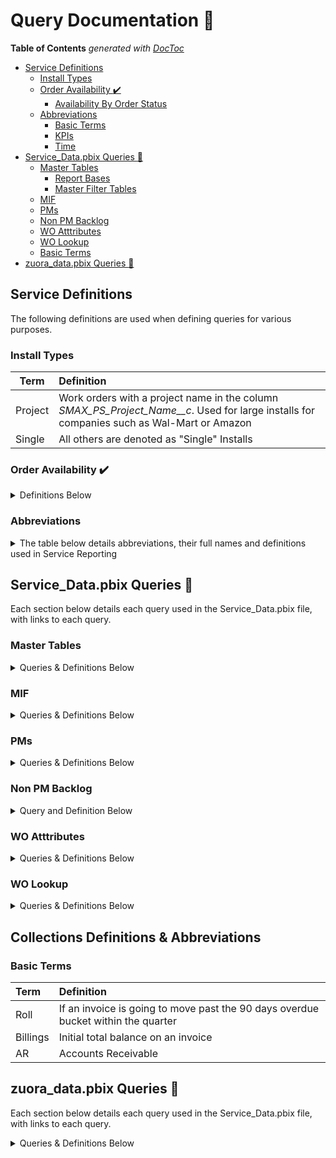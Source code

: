 # Query Documentation :open_book:

<!-- START doctoc generated TOC please keep comment here to allow auto update -->
<!-- DON'T EDIT THIS SECTION, INSTEAD RE-RUN doctoc TO UPDATE -->
**Table of Contents**  *generated with [DocToc](https://github.com/thlorenz/doctoc)*

- [Service Definitions](#service-definitions)
  - [Install Types](#install-types)
  - [Order Availability :heavy_check_mark:](#order-availability-heavy_check_mark)
    - [Availability By Order Status](#availability-by-order-status)
  - [Abbreviations](#abbreviations)
    - [Basic Terms](#basic-terms)
    - [KPIs](#kpis)
    - [Time](#time)
- [Service_Data.pbix Queries :memo:](#service_datapbix-queries-memo)
  - [Master Tables](#master-tables)
    - [Report Bases](#report-bases)
    - [Master Filter Tables](#master-filter-tables)
  - [MIF](#mif)
  - [PMs](#pms)
  - [Non PM Backlog](#non-pm-backlog)
  - [WO Atttributes](#wo-atttributes)
  - [WO Lookup](#wo-lookup)
  - [Basic Terms](#basic-terms-1)
- [zuora_data.pbix Queries :money_with_wings:](#zuora_datapbix-queries-money_with_wings)

<!-- END doctoc generated TOC please keep comment here to allow auto update -->

## Service Definitions

The following definitions are used when defining queries for various purposes.

### Install Types
| Term  | Definition |
| ------| :---|
| Project |  Work orders with a project name in the column *SMAX_PS_Project_Name__c*. Used for large installs for companies such as Wal-Mart or Amazon
| Single |  All others are denoted as "Single" Installs |

### Order Availability :heavy_check_mark:

<details>
  <summary> Definitions Below  </summary>
  
***

Determines whether or not the work can be completed at this time. All scheduled work orders go in a separate bucket titled "Scheduled"
  
#### Availability By Order Status

| Unavailable  | Available  |
| ------------- | ------------- |
| Parts Hold | On Site|
| Pending Equipment/Parts | Open |
| Supply Chain Hold | Ready to Schedule |
| Sales Hold | Reschedule |
| Pending Contractor | Scheduling Hold |
| OS Pending contractor (ETA) | Service Hold |
| OS Pending contractor (Paperwork) | |
| OS Hold for shipping ETA | |
| OS Warranty | |
| Customer Success Hold | |
| Customer Hold | |
| Credit Hold | |

</details>

### Abbreviations

<details>
  <summary> The table below details abbreviations, their full names and definitions used in Service Reporting  </summary>

#### Basic Terms

| Abbreviation  | Full Name | Definition  |
| ------------- | ------------- | ------------- |
| WO | Work Order |  |
| RMR | Recurring Monthly Revenue | Money received from machine rentals |
| MIF | Machines in Field | These are the products in the field. This definition varies by department. Finance defines as machines with RMR while service defines as machines with subscription type of maintenance or rental. |
| PM | Preventative Maintenace | Cleaning the machine and changing filters |
| NRU | Non-responding Unit | GPS tracking unit failures, tracked by fleet admin |

#### KPIs

| Abbreviation  | Full Name | Definition  |
| ------------- | ------------- | ------------- |
| FTF |  First Time Fix | Indicates the percentage of time a technician is able to fix the issue the first time, without need for additional expertise, information, or parts |
| FTI |  First Time Install | Same as above but for installations |
| OTR | On Time Rating | An order is considered completed on time if it resolved before or on the resolution customer by date. On Time Rating is the percentage of break fix calls completed on time |
| SLA | Service Level Agreement | These vary based on order type |

#### Time

| Abbreviation  | Full Name |
| ------------- | ------------- |
| TTM | Trailing 12 Months |
| EoP | End of Period |

</details>

## Service_Data.pbix Queries :memo:

Each section below details each query used in the Service_Data.pbix file, with links to each query.

### Master Tables

<details>
  <summary> Queries & Definitions Below </summary>
 
***
Used as the basis for a report or a way to link different tables together for filtering purposes to ensure the correct data is shown.

#### Report Bases
| Query | Definition  |
| ------------- | ------------- | 
| [master_MIF](https://github.com/jfallt/PBI-Github/blob/master/SQL%20Queries/Service%20Data/Master%20Tables/master_MIF.sql) | MIF or *Machines in Field* |
| [master_SVMXC_Service_Order](https://github.com/jfallt/PBI-Github/blob/master/SQL%20Queries/Service%20Data/Master%20Tables/master_SVMXC_Service_Order.sql) | All ServiceMax service orders |
  
 #### Master Filter Tables
| Query | Definition  |
| ------------- | ------------- | 
| [master_account](https://github.com/jfallt/PBI-Github/blob/master/SQL%20Queries/Service%20Data/Master%20Tables/master_account.sql)| Only includes accounts with SVMXC service orders
| [master_filtration](https://github.com/jfallt/PBI-Github/blob/master/SQL%20Queries/Service%20Data/Master%20Tables/master_filtration.sql) | Distinct filters, categorized by RO (*Reverse Osmosis*) or Standard |
| [master_FSM_to_Market_Lookup](https://github.com/jfallt/PBI-Github/blob/master/SQL%20Queries/Service%20Data/Master%20Tables/master_FSM_to_Market_Lookup.sql) | Current Market assignments by FSM <Field Service Manager>, Used to tie different tables together by Market (i.e. master_SVMXC_Service_Order and master_MIF) |
| [master_item](https://github.com/jfallt/PBI-Github/blob/master/SQL%20Queries/Service%20Data/Master%20Tables/master_item.sql) | Master Product List, joined with Product2Master to consolidate similar products with different productIDs |
| [master_location](https://github.com/jfallt/PBI-Github/blob/master/SQL%20Queries/Service%20Data/Master%20Tables/master_location.sql) | Zip codes with current MIF count, latitude and longitude for GIS reporting |
| [master_order_types](https://github.com/jfallt/PBI-Github/blob/master/SQL%20Queries/Service%20Data/Master%20Tables/master_order_types.sql)| All order types from SVMXC |
| [master_productFamily](https://github.com/jfallt/PBI-Github/blob/master/SQL%20Queries/Service%20Data/Master%20Tables/master_productFamily.sql)| Use to filter reports using multiple tables with product family data |
| [master_sales_reps](https://github.com/jfallt/PBI-Github/blob/master/SQL%20Queries/Service%20Data/Master%20Tables/master_sales_reps.sql)| Sales reps on SVMXC orders |

</details>

### MIF

<details>
  <summary> Queries & Definitions Below </summary>
  
| Query | Definition  |
| ------------- | ------------- | 
| [MIF_Current_Installed_Products](https://github.com/jfallt/PBI-Github/blob/master/SQL%20Queries/Service%20Data/MIF/MIF_Current_Installed_Products.sql) | Serial labels for installed products, PM schedules for each installed product were added for ROW/TTP trip planning | 
| [MIF_Historic](https://github.com/jfallt/PBI-Github/blob/master/SQL%20Queries/Service%20Data/MIF/MIF_Historic.sql) | Counts by Market, Product Family | 
|  [MIF_Historic_PreConversion](https://github.com/jfallt/PBI-Github/blob/master/SQL%20Queries/Service%20Data/MIF/MIF_Historic_PreConversion.sql) | Counts by Market, Product Family, combined with the query above in PBI for complete MIF history | 
</details>

### PMs
<details>
  <summary> Queries & Definitions Below </summary>
  
| Query | Definition  |
| ------------- | ------------- | 
| [wo_PM_backlog_dbo](https://github.com/jfallt/PBI-Github/blob/master/SQL%20Queries/Service%20Data/PMs/wo_PM_backlog_dbo.sql) | PM backlog from 2/28/2018 to 3/31/19, combined with query below in PBI for complete backlog history |
| [wo_PM_SVMXC_pm_backlog_count](https://github.com/jfallt/PBI-Github/blob/master/SQL%20Queries/Service%20Data/PMs/wo_SVMXC_pm_backlog_count.sql) | Backlog from 4/30/19 to Date |
| [wo_PM_SVMXC_pm_on_breakfix](https://github.com/jfallt/PBI-Github/blob/master/SQL%20Queries/Service%20Data/PMs/wo_SVMXC_pm_on_breakfix.sql) | WO Ids for breakfix pm counter resets (i.e. filter changes on breakfix) |
| [wo_PM_SVMXC_pm_creation_prediction](https://github.com/jfallt/PBI-Github/blob/master/SQL%20Queries/Service%20Data/PMs/wo_SVMXC_pm_creation_prediction.sql) | Shows current backlog, future PMs opening and projected PMs based on the date and frequency on each installed product |
 

</details>

### Non PM Backlog

<details>
  <summary>  Query and Definition Below </summary>
  
Refers to backlog of installs, purchase installs, removals and repossessions.

* [Non PM Backlog](https://github.com/jfallt/Quench_PowerBI_Reporting/blob/master/SQL%20Queries/Service%20Data/Non%20PM%20Backlog/wo_nonpm_backlog.sql)

</details>

### WO Atttributes

<details>
  <summary> Queries & Definitions Below </summary>

1. These are complex calculations and cannot be determined using calculated columns within PBI
1. Each attribute has its own query
1. Each query has its own set of parameters defined below
1. All abbreviations are defined above

***

| Query | Definition  |
| ------------- | ------------- | 
| [wo_ftf_by_tech](https://github.com/jfallt/PBI-Github/blob/master/SQL%20Queries/Service%20Data/WO%20Attributes/wo_ftf_by_tech.sql) | When a technician selected "Additional Work Required" in the field status, this query pulls the work order id, resolution code, technician, and time |
| [wo_labor_days](https://github.com/jfallt/PBI-Github/blob/master/SQL%20Queries/Service%20Data/WO%20Attributes/wo_labor_days.sql) | Uses labor transactions as another way to determine if a work order was an FTF (i.e. 2 visits is not an FTF) |
| [wo_reschedules](https://github.com/jfallt/PBI-Github/blob/master/SQL%20Queries/Service%20Data/WO%20Attributes/wo_reschedules.sql) |  Identify distinct scheduled dates (anything with 2 or more has n - 1 reschedules), First scheduled date, & Final scheduled date |
| [wo_svmxc_order_history](https://github.com/jfallt/PBI-Github/blob/master/SQL%20Queries/Service%20Data/WO%20Attributes/wo_svmxc_order_history.sql) |  Pulls time in each order status, was used for install department time analysis, this is a part of the Temporal.SVMXCServiceOrder table but is pulled in separately to filter cancelled work orders to reduce data load|
| [wo_work_order_line](https://github.com/jfallt/PBI-Github/blob/master/SQL%20Queries/Service%20Data/WO%20Attributes/wo_work_order_line.sql)| Aggregates costs per category (parts, tubing, machines, labor, & filters)|

</details>

### WO Lookup

<details>
  <summary> Queries & Definitions Below </summary>


Lookup tables are used within power bi to filter across two different tables and/or bucket categories.

***

| Query | Definition  |
| ------------- | ------------- | 
| [wo_lookup_availability_and_group](https://github.com/jfallt/PBI-Github/blob/master/SQL%20Queries/Service%20Data/WO%20Lookup/wo_lookup_availability_and_group.sql) | Buckets each order status based on its availability, which was [defined above](https://github.com/jfallt/PBI-Github/blob/master/Query_Documentation.md#install-types) |
| [wo_lookup_problemcode_groups](https://github.com/jfallt/PBI-Github/blob/master/SQL%20Queries/Service%20Data/WO%20Lookup/wo_lookup_problemcode_groups.sql) | Assigns a bucket to each problem code for the Problem Codes tab on the Break/Fix response report |
| [wo_lookup_rescode_groups](https://github.com/jfallt/PBI-Github/blob/master/SQL%20Queries/Service%20Data/WO%20Lookup/wo_lookup_rescode_groups.sql) | Resolution codes can apply to either a completed work order or a work order in "Additional Work Required." This query buckets each code into "Resolution" or "Additional Work Required"  |
| [wo_lookup_pm_slas](https://github.com/jfallt/PBI-Github/blob/master/SQL%20Queries/Service%20Data/WO%20Lookup/wo_lookup_pm_slas.sql) | Deprecated (Fall 2019): Originally defined with the purpose of adjusting the due date of a pm depending on their SLA package. |

 </details>


## Collections Definitions & Abbreviations

### Basic Terms
| Term  | Definition |
| :------| :---|
| Roll |  If an invoice is going to move past the 90 days overdue bucket within the quarter
| Billings | Initial total balance on an invoice
| AR |  Accounts Receivable  |

## zuora_data.pbix Queries :money_with_wings:

Each section below details each query used in the Service_Data.pbix file, with links to each query.

<details>
  <summary> Queries & Definitions Below  </summary>


| Query | Definition  |
| ------------- | ------------- | 
| [zuora_invoices](https://github.com/jfallt/Quench_PowerBI_Reporting/blob/master/SQL%20Queries/Zuora%20Data/zuora_invoices.sql) | pulls current state of invoices, assigns an aging bucket based on due date and determines if an invoice will roll during the quarter |
| [zuora_invoice history](https://github.com/jfallt/Quench_PowerBI_Reporting/blob/master/SQL%20Queries/Zuora%20Data/zuora_invoice_history.sql) | a temporary history table, querying zuora invoices at the beginning of each quarter |
| [zuora_roll_plus_90_AR_history](https://github.com/jfallt/Quench_PowerBI_Reporting/blob/master/SQL%20Queries/Zuora%20Data/zuora_roll_plus_90_AR_history.sql) | Stores results of balance resolution for the current quarter on roll and 90 + AR |
| [zuora_roll_total_balance_on_invoices_with_zero_balance](https://github.com/jfallt/Quench_PowerBI_Reporting/blob/master/SQL%20Queries/Zuora%20Data/zuora_roll_total_balance_on_invoices_with_zero_balance.sql) | Sums total initial balances on paid invoices, used for individual collections goals reporting |
| [zuora_roll_total_balance_on_invoices_with_zero_balance_history](https://github.com/jfallt/Quench_PowerBI_Reporting/blob/master/SQL%20Queries/Zuora%20Data/zuora_roll_total_balance_on_invoices_with_zero_balance_history.sql) | a temporary history table, querying the above at the beginning of each quarter |
| [zuora_collections_emails_sent](https://github.com/jfallt/Quench_PowerBI_Reporting/blob/master/SQL%20Queries/Zuora%20Data/zuora_collections_emails_sent.sql) | estimate of e-mails sent based on 90 days + due date and if the invoice has not been paid |


</details>
